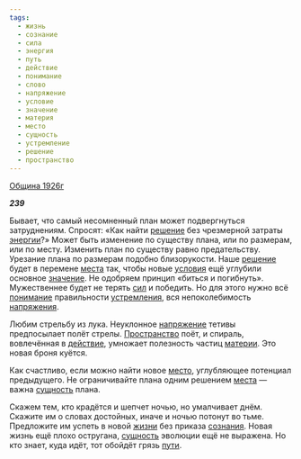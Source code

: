```yaml
---
tags:
  - жизнь
  - сознание
  - сила
  - энергия
  - путь
  - действие
  - понимание
  - слово
  - напряжение
  - условие
  - значение
  - материя
  - место
  - сущность
  - устремление
  - решение
  - пространство
---
```

[Община 1926г](https://127.0.0.1:4002/agni/1926)

___239___

Бывает, что самый несомненный план может подвергнуться затруднениям. Спросят: «Как найти [решение](../../../tags/#решение) без чрезмерной затраты [энергии](../../../tags/#энергия)?» Может быть изменение по существу плана, или по размерам, или по месту. Изменить план по существу равно предательству. Урезание плана по размерам подобно близорукости. Наше [решение](../../../tags/#решение) будет в перемене [места](../../../tags/#[место](../../../tags/#место)) так, чтобы новые [условия](../../../tags/#условие) ещё углубили основное [значение](../../../tags/#значение). Не одобряем принцип «биться и погибнуть». Мужественнее будет не терять [сил](../../../tags/#сила) и победить. Но для этого нужно всё [понимание](../../../tags/#понимание) правильности [устремления](../../../tags/#устремление), вся непоколебимость [напряжения](../../../tags/#[напряжение](../../../tags/#напряжение)).   

Любим стрельбу из лука. Неуклонное [напряжение](../../../tags/#напряжение) тетивы предпосылает полёт стрелы. [Пространство](../../../tags/#пространство) поёт, и спираль, вовлечённая в [действие](../../../tags/#действие), умножает полезность частиц [материи](../../../tags/#материя). Это новая броня куётся.   

Как счастливо, если можно найти новое [место](../../../tags/#место), углубляющее потенциал предыдущего. Не ограничивайте плана одним решением [места](../../../tags/#[место](../../../tags/#место)) — важна [сущность](../../../tags/#сущность) плана.   

Скажем тем, кто крадётся и шепчет ночью, но умалчивает днём. Скажите им о словах достойных, иначе и ночью потонут во тьме. Предложите им успеть в новой [жизни](../../../tags/#жизнь) без приказа [сознания](../../../tags/#сознание). Новая жизнь ещё плохо остругана, [сущность](../../../tags/#сущность) эволюции ещё не выражена. Но кто знает, куда идёт, тот обойдёт грязь [пути](../../../tags/#путь).   

